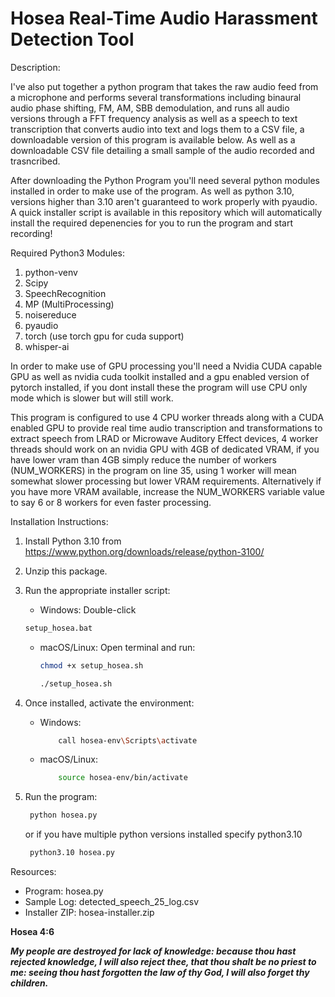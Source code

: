 Hosea Real-Time Audio Harassment Detection Tool
================================================


Description:

I've also put together a python program that takes the raw audio feed from a microphone and performs several transformations including binaural audio phase shifting, FM, AM, SBB demodulation, and runs all audio versions through a FFT frequency analysis as well as a speech to text transcription that converts audio into text and logs them to a CSV file, a downloadable version of this program is available below. As well as a downloadable CSV file detailing a small sample of the audio recorded and trasncribed.

After downloading the Python Program you'll need several python modules installed in order to make use of the program. As well as python 3.10, versions higher than 3.10 aren't guaranteed to work properly with pyaudio. A quick installer script is available in this repository which will automatically install the required depenencies for you to run the program and start recording!

Required Python3 Modules:

1. python-venv
2. Scipy
3. SpeechRecognition
4. MP (MultiProcessing)
5. noisereduce
6. pyaudio
7. torch (use torch gpu for cuda support)
8. whisper-ai

In order to make use of GPU processing you'll need a Nvidia CUDA capable GPU as well as nvidia cuda toolkit installed and a gpu enabled version of pytorch installed, if you dont install these the program will use CPU only mode which is slower but will still work.

This program is configured to use 4 CPU worker threads along with a CUDA enabled GPU to provide real time audio transcription and transformations to extract speech from LRAD or Microwave Auditory Effect devices, 4 worker threads should work on an nvidia GPU with 4GB of dedicated VRAM, if you have lower vram than 4GB simply reduce the number of workers (NUM_WORKERS) in the program on line 35, using 1 worker will mean somewhat slower processing but lower VRAM requirements. Alternatively if you have more VRAM available, increase the NUM_WORKERS variable value to say 6 or 8 workers for even faster processing.

Installation Instructions:

1. Install Python 3.10 from https://www.python.org/downloads/release/python-3100/

2. Unzip this package.

3. Run the appropriate installer script:

   - Windows: Double-click 
   ```sh
   setup_hosea.bat
   ```
   - macOS/Linux: Open terminal and run:
     ```sh
     chmod +x setup_hosea.sh
     ```
     ```sh
     ./setup_hosea.sh
     ```

4. Once installed, activate the environment:

   - Windows: 
        ```sh 
            call hosea-env\Scripts\activate
        ```
   - macOS/Linux: 

        ```sh
            source hosea-env/bin/activate
        ```

5. Run the program:
   
   ```sh
    python hosea.py
   ```

   or if you have multiple python versions installed specify python3.10

   ```sh
    python3.10 hosea.py
   ```

Resources:
- Program: hosea.py
- Sample Log: detected_speech_25_log.csv
- Installer ZIP: hosea-installer.zip


**Hosea 4:6**

***My people are destroyed for lack of knowledge: because thou hast rejected knowledge, I will also reject thee, that thou shalt be no priest to me: seeing thou hast forgotten the law of thy God, I will also forget thy children.***